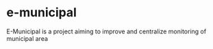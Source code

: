 # e-municipal
E-Municipal is a project aiming to improve and centralize monitoring of municipal area
